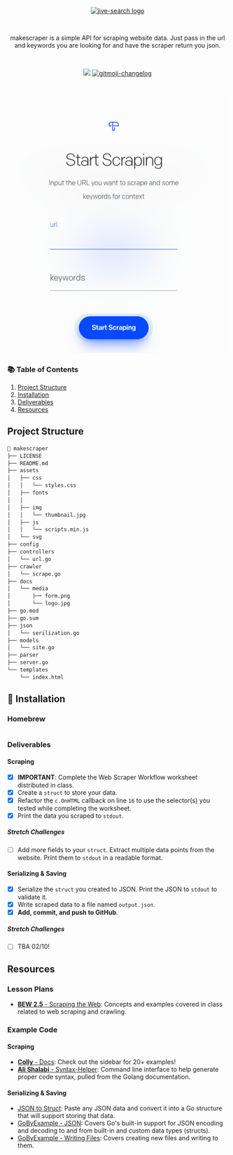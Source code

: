<p align="center">
  <a href="#">
    <img alt="jive-search logo" src="https://github.com/imthaghost/makescraper/blob/master/docs/media/logo.jpg"> 
  </a>
</p>

<br>

<p align="center">
makescraper is a simple API for scraping website data. Just pass in the url and keywords you are looking for and have the scraper return you json.
</p>

<br>
<p align="center">
   <a href="https://goreportcard.com/badge/github.com/imthaghost/makescraper"><img src="https://goreportcard.com/badge/github.com/imthaghost/makescraper"></a>
   <a href="#">
    <img src="https://cdn.rawgit.com/sindresorhus/awesome/d7305f38d29fed78fa85652e3a63e154dd8e8829/media/badge.svg"alt="gitmoji-changelog">
  </a>
</p>
<br>

![form](docs/media/form.png)

### 📚 Table of Contents

1. [Project Structure](#project-structure)
2. [Installation](#installation)
3. [Deliverables](#deliverables)
4. [Resources](#resources)

## Project Structure

```bash
📂 makescraper
├── LICENSE
├── README.md
├── assets
│   ├── css
│   │   └── styles.css
│   ├── fonts
│   │
│   ├── img
│   │   └── thumbnail.jpg
│   ├── js
│   │   └── scripts.min.js
│   └── svg
├── config
├── controllers
│   └── url.go
├── crawler
│   └── scrape.go
├── docs
│   └── media
│       ├── form.png
│       └── logo.jpg
├── go.mod
├── go.sum
├── json
│   └── serilization.go
├── models
│   └── site.go
├── parser
├── server.go
└── templates
    └── index.html
```

## 🚀 Installation

### Homebrew

```bash

```

### Deliverables

#### Scraping

-   [x] **IMPORTANT**: Complete the Web Scraper Workflow worksheet distributed in class.
-   [x] Create a `struct` to store your data.
-   [x] Refactor the `c.OnHTML` callback on line `16` to use the selector(s) you tested while completing the worksheet.
-   [x] Print the data you scraped to `stdout`.

##### Stretch Challenges

-   [ ] Add more fields to your `struct`. Extract multiple data points from the website. Print them to `stdout` in a readable format.

#### Serializing & Saving

-   [x] Serialize the `struct` you created to JSON. Print the JSON to `stdout` to validate it.
-   [x] Write scraped data to a file named `output.json`.
-   [x] **Add, commit, and push to GitHub**.

##### Stretch Challenges

-   [ ] TBA 02/10!

## Resources

### Lesson Plans

-   [**BEW 2.5** - Scraping the Web](https://make-school-courses.github.io/BEW-2.5-Strongly-Typed-Languages/#/Lessons/WebScraping.md): Concepts and examples covered in class related to web scraping and crawling.

### Example Code

#### Scraping

-   [**Colly** - Docs](http://go-colly.org/docs/): Check out the sidebar for 20+ examples!
-   [**Ali Shalabi** - Syntax-Helper](https://github.com/alishalabi/syntax-helper): Command line interface to help generate proper code syntax, pulled from the Golang documentation.

#### Serializing & Saving

-   [JSON to Struct](https://mholt.github.io/json-to-go/): Paste any JSON data and convert it into a Go structure that will support storing that data.
-   [GoByExample - JSON](https://gobyexample.com/json): Covers Go's built-in support for JSON encoding and decoding to and from built-in and custom data types (structs).
-   [GoByExample - Writing Files](https://gobyexample.com/writing-files): Covers creating new files and writing to them.

